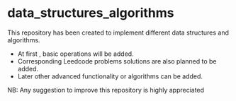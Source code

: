 # data_structures_algorithms

This repository has been created to implement different data structures and algorithms.
- At first , basic operations will be added.
- Corresponding Leedcode problems solutions are also planned to be added.
- Later other advanced functionality or algorithms can be added.

NB: Any suggestion to improve this repository is highly appreciated
